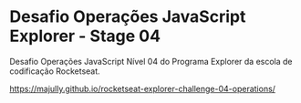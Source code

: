 # Desafio Operações JavaScript Explorer - Stage 04
Desafio Operações JavaScript Nível 04 do Programa Explorer da escola de codificação Rocketseat.

https://majully.github.io/rocketseat-explorer-challenge-04-operations/